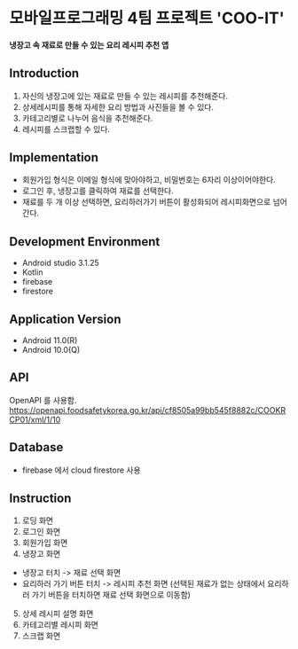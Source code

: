 # 모바일프로그래밍 4팀 프로젝트 'COO-IT'
#### 냉장고 속 재료로 만들 수 있는 요리 레시피 추천 앱
## Introduction
1. 자신의 냉장고에 있는 재료로 만들 수 있는 레시피를 추천해준다.
2. 상세레시피를 통해 자세한 요리 방법과 사진들을 볼 수 있다. 
3. 카테고리별로 나누어 음식을 추천해준다.
4. 레시피를 스크랩할 수 있다.
## Implementation
+ 회원가입 형식은 이메일 형식에 맞아야하고, 비밀번호는 6자리 이상이어야한다. 
+ 로그인 후, 냉장고를 클릭하여 재료를 선택한다.
+ 재료를 두 개 이상 선택하면, 요리하러가기 버튼이 활성화되어 레시피화면으로 넘어간다.  
## Development Environment
+ Android studio 3.1.25
+ Kotlin
+ firebase
+ firestore
## Application Version
+ Android 11.0(R)
+ Android 10.0(Q)
## API 
OpenAPI 를 사용함. 
<https://openapi.foodsafetykorea.go.kr/api/cf8505a99bb545f8882c/COOKRCP01/xml/1/10> 
## Database 
+ firebase 에서 cloud firestore 사용
## Instruction
1. 로딩 화면
2. 로그인 화면
3. 회원가입 화면
4. 냉장고 화면
 - 냉장고 터치 -> 재료 선택 화면
 - 요리하러 가기 버튼 터치 -> 레시피 추천 화면 (선택된 재료가 없는 상태에서 요리하러 가기 버튼을 터치하면 재료 선택 화면으로 이동함)
5. 상세 레시피 설명 화면
6. 카테고리별 레시피 화면
7. 스크랩 화면
